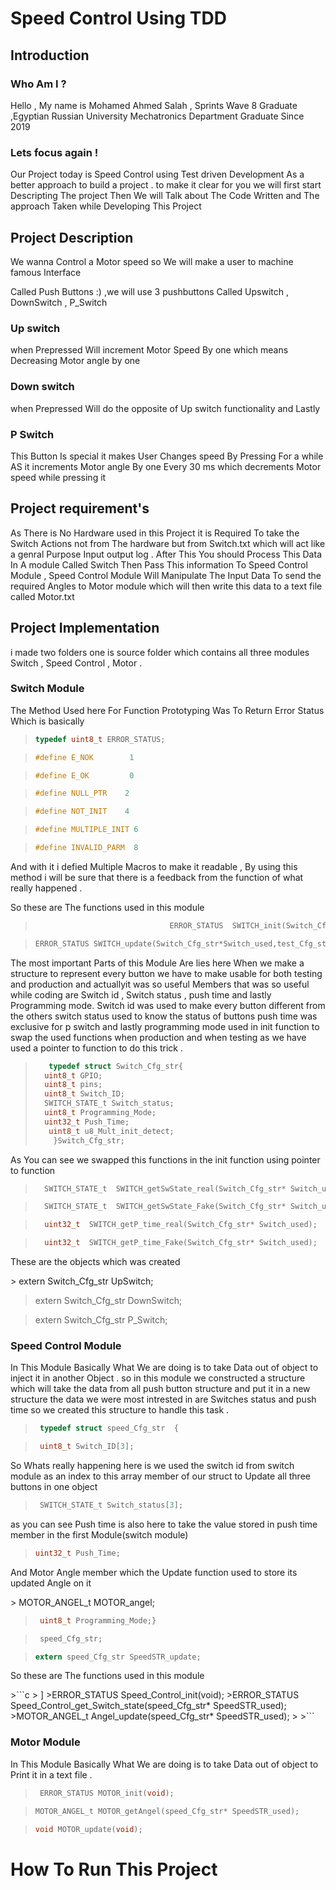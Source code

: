 <h1>Speed Control Using TDD</h1>

<h2> Introduction</h2>

<h3> Who Am I ?</h3>
<p>

Hello , My name is Mohamed Ahmed Salah , Sprints Wave 8 Graduate ,Egyptian Russian University Mechatronics Department Graduate Since 2019 

<h3> Lets focus again !</h3>
<p>
Our Project today is Speed Control using Test driven Development As a better approach to build a project . to make it clear for you we will  first start Descripting The project Then We will Talk about The Code Written and The approach Taken while Developing This Project    
</p>
<h2> Project Description </h2>
<p>
We wanna Control a Motor speed so We will make a user to machine famous Interface 
</p>
<p>
Called Push Buttons :) ,we will use 3 pushbuttons Called Upswitch , DownSwitch  , P_Switch 
</p>
<h3>  Up switch </h3>
<p>
when Prepressed Will increment Motor Speed By one which means Decreasing Motor angle by one 
</p>

<h3> Down switch</h3>
<p>
when Prepressed Will do the opposite of Up switch functionality and Lastly 
</p>

<h3> P Switch </h3>
<p>
This Button Is special it makes User Changes speed By Pressing For a while AS it increments Motor angle By one Every 30 ms which decrements Motor speed while pressing it 
</p>

<h2> Project requirement's</h2>
<p>
As There is No Hardware used in this Project it is Required To take the Switch Actions not from The hardware but from Switch.txt which will act like a genral Purpose Input output  log . After This You should Process This Data In A module Called Switch Then Pass This information To Speed Control Module , Speed Control Module Will Manipulate The Input Data To send the required Angles to Motor module which will then write this data to a text file called Motor.txt
</p>
<h2> Project Implementation  </h2>
<p>
i made two folders one is source folder which contains all three modules 
Switch  , Speed Control , Motor .
</p>
<h3>  Switch Module </h3>
<p>
The Method Used here For Function Prototyping Was To Return Error Status 
Which is basically 
</p>

> ```c
> typedef uint8_t ERROR_STATUS;
> ```

>```c
>#define E_NOK        1
>```

>```c
>#define E_OK         0 
>```

>```c
>#define NULL_PTR    2
>```

>```c
>#define NOT_INIT    4
>```

>```c
>#define MULTIPLE_INIT 6
>```

>```c
>#define INVALID_PARM  8
>```

<p>
And with it i defied Multiple Macros to make it readable , By using this  method i will be sure that there is a feedback from the function of what  really happened .

So these are The functions used in this module 
>```c
>								ERROR_STATUS  SWITCH_init(Switch_Cfg_str* Switch_used);
>```

>	```c
>	ERROR_STATUS SWITCH_update(Switch_Cfg_str*Switch_used,test_Cfg_str*Test_data);
>	```
<p>
The most important Parts of this Module Are lies here When we make a structure to represent every button we have to make usable for both testing and production and actuallyit was so useful 
Members that was so useful while coding are Switch id , Switch status , push time and lastly Programming mode.
Switch id was used to make every button different from the others 
switch status used to know the status of buttons 
push time was exclusive for p switch 
and lastly programming mode used in init function to swap the used functions when production and when testing as we have used a pointer to function to do this trick .
</p>

>```c
>	 typedef struct Switch_Cfg_str{
>	uint8_t GPIO;
>	uint8_t pins;
>	uint8_t Switch_ID;
>	SWITCH_STATE_t Switch_status;
>	uint8_t Programming_Mode;
>	uint32_t Push_Time;
>	 uint8_t u8_Mult_init_detect;
>     }Switch_Cfg_str;    
>```

<p>
As You can see we swapped this functions in the init function using pointer to function 
</p>

>```c
>	SWITCH_STATE_t  SWITCH_getSwState_real(Switch_Cfg_str* Switch_used);
>```

>```c
>	SWITCH_STATE_t  SWITCH_getSwState_Fake(Switch_Cfg_str* Switch_used);
>```

>```c
>	uint32_t  SWITCH_getP_time_real(Switch_Cfg_str* Switch_used);
>```

>```c
>	uint32_t  SWITCH_getP_time_Fake(Switch_Cfg_str* Switch_used);
>```
<p>
These are the objects which was created
</p>
>   extern Switch_Cfg_str UpSwitch;

>   extern Switch_Cfg_str DownSwitch;

>   extern Switch_Cfg_str P_Switch;


<h3>  Speed Control Module</h3>
<p>
In This Module Basically What We are doing is to take Data out of object to inject it in another Object . 
so in this module we constructed a structure which will take the data from all push button structure and put it in a new structure 
the data we were most intrested in are Switches status and push time so we created this structure to handle this task .

> 	 ```c
> 	  typedef struct speed_Cfg_str  {  
> 	 ```

> 	 ```c
> 	  uint8_t Switch_ID[3];
> 	 ```
<p>
So Whats really happening here is we used the switch id from switch module as an index to this array member of our struct to Update all three buttons in one object
</p>

> 	 ```c
> 	  SWITCH_STATE_t Switch_status[3];
> 	 ```

<p>
as you can see Push time is also here to take the value stored in push time member in the first Module(switch module)
</p>

>	```c
>	uint32_t Push_Time;
>	```

<p>
And Motor Angle member which the Update function used to store its updated Angle on it 
</p>
>   MOTOR_ANGEL_t MOTOR_angel;

> 	 ```c
> 	  uint8_t Programming_Mode;}
> 	 ```

> 	 ```c
> 	  speed_Cfg_str;
> 	 ```

>```c
> extern speed_Cfg_str SpeedSTR_update;
>```
<p>
 So these are The functions used in this module
 </p>
>```c
>   ]
>ERROR_STATUS Speed_Control_init(void);
>ERROR_STATUS Speed_Control_get_Switch_state(speed_Cfg_str* SpeedSTR_used);
>MOTOR_ANGEL_t Angel_update(speed_Cfg_str* SpeedSTR_used);
>
>```

<h3>  Motor Module</h3>
<p>
In This Module Basically What We are doing is to take Data out of object to Print it in a text file  . 
</p>

>	 ```c
>	  ERROR_STATUS MOTOR_init(void);
>	 ```

>	```c
>	MOTOR_ANGEL_t MOTOR_getAngel(speed_Cfg_str* SpeedSTR_used);
>	```

>	```c
>	void MOTOR_update(void);
>	```

<h1> How To Run This Project  </h1>

